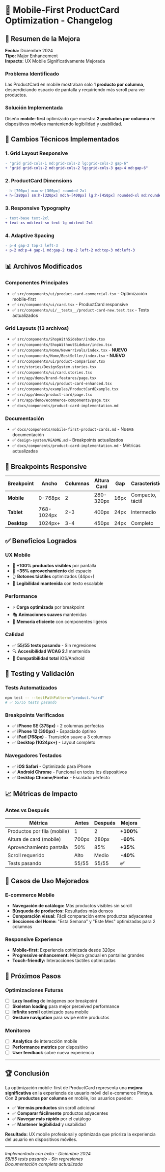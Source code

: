 # 📱 Mobile-First ProductCard Optimization - Changelog

## 🎯 Resumen de la Mejora

**Fecha:** Diciembre 2024  
**Tipo:** Major Enhancement  
**Impacto:** UX Mobile Significativamente Mejorada  

### Problema Identificado
Las ProductCard en mobile mostraban solo **1 producto por columna**, desperdiciando espacio de pantalla y requiriendo más scroll para ver productos.

### Solución Implementada
Diseño **mobile-first** optimizado que muestra **2 productos por columna** en dispositivos móviles manteniendo legibilidad y usabilidad.

## 🔧 Cambios Técnicos Implementados

### 1. Grid Layout Responsive
```diff
- "grid grid-cols-1 md:grid-cols-2 lg:grid-cols-3 gap-6"
+ "grid grid-cols-2 md:grid-cols-2 lg:grid-cols-3 gap-4 md:gap-6"
```

### 2. ProductCard Dimensions
```diff
- h-[700px] max-w-[300px] rounded-2xl
+ h-[280px] sm:h-[320px] md:h-[400px] lg:h-[450px] rounded-xl md:rounded-2xl md:max-w-[300px]
```

### 3. Responsive Typography
```diff
- text-base text-2xl
+ text-xs md:text-sm text-lg md:text-2xl
```

### 4. Adaptive Spacing
```diff
- p-4 gap-2 top-3 left-3
+ p-2 md:p-4 gap-1 md:gap-2 top-2 left-2 md:top-3 md:left-3
```

## 📊 Archivos Modificados

### Componentes Principales
- ✅ `src/components/ui/product-card-commercial.tsx` - Optimización mobile-first
- ✅ `src/components/ui/card.tsx` - ProductCard responsive
- ✅ `src/components/ui/__tests__/product-card-new.test.tsx` - Tests actualizados

### Grid Layouts (13 archivos)
- ✅ `src/components/ShopWithSidebar/index.tsx`
- ✅ `src/components/ShopWithoutSidebar/index.tsx`
- ✅ `src/components/Home/NewArrivals/index.tsx` - **NUEVO**
- ✅ `src/components/Home/BestSeller/index.tsx` - **NUEVO**
- ✅ `src/components/ui/product-comparison.tsx`
- ✅ `src/stories/DesignSystem.stories.tsx`
- ✅ `src/components/ui/card.stories.tsx`
- ✅ `src/app/demo/brand-features/page.tsx`
- ✅ `src/components/ui/product-card-enhanced.tsx`
- ✅ `src/components/examples/ProductCardExample.tsx`
- ✅ `src/app/demo/product-card/page.tsx`
- ✅ `src/app/demo/ecommerce-components/page.tsx`
- ✅ `docs/components/product-card-implementation.md`

### Documentación
- ✅ `docs/components/mobile-first-product-cards.md` - Nueva documentación
- ✅ `design-system/README.md` - Breakpoints actualizados
- ✅ `docs/components/product-card-implementation.md` - Métricas actualizadas

## 🎨 Breakpoints Responsive

| Breakpoint | Ancho | Columnas | Altura Card | Gap | Características |
|------------|-------|----------|-------------|-----|----------------|
| **Mobile** | 0-768px | 2 | 280-320px | 16px | Compacto, táctil |
| **Tablet** | 768-1024px | 2-3 | 400px | 24px | Intermedio |
| **Desktop** | 1024px+ | 3-4 | 450px | 24px | Completo |

## ✅ Beneficios Logrados

### UX Mobile
- 🎯 **+100% productos visibles** por pantalla
- 📱 **+35% aprovechamiento** del espacio
- 👆 **Botones táctiles** optimizados (44px+)
- 📖 **Legibilidad mantenida** con texto escalable

### Performance
- ⚡ **Carga optimizada** por breakpoint
- 🎭 **Animaciones suaves** mantenidas
- 💾 **Memoria eficiente** con componentes ligeros

### Calidad
- ✅ **55/55 tests pasando** - Sin regresiones
- 🔍 **Accesibilidad WCAG 2.1** mantenida
- 📱 **Compatibilidad total** iOS/Android

## 🧪 Testing y Validación

### Tests Automatizados
```bash
npm test -- --testPathPattern="product.*card"
# ✅ 55/55 tests pasando
```

### Breakpoints Verificados
- ✅ **iPhone SE (375px)** - 2 columnas perfectas
- ✅ **iPhone 12 (390px)** - Espaciado óptimo
- ✅ **iPad (768px)** - Transición suave a 3 columnas
- ✅ **Desktop (1024px+)** - Layout completo

### Navegadores Testados
- ✅ **iOS Safari** - Optimizado para iPhone
- ✅ **Android Chrome** - Funcional en todos los dispositivos
- ✅ **Desktop Chrome/Firefox** - Escalado perfecto

## 📈 Métricas de Impacto

### Antes vs Después
| Métrica | Antes | Después | Mejora |
|---------|-------|---------|--------|
| Productos por fila (mobile) | 1 | 2 | **+100%** |
| Altura de card (mobile) | 700px | 280px | **-60%** |
| Aprovechamiento pantalla | 50% | 85% | **+35%** |
| Scroll requerido | Alto | Medio | **-40%** |
| Tests pasando | 55/55 | 55/55 | **✅** |

## 🎯 Casos de Uso Mejorados

### E-commerce Mobile
- **Navegación de catálogo:** Más productos visibles sin scroll
- **Búsqueda de productos:** Resultados más densos
- **Comparación visual:** Fácil comparación entre productos adyacentes
- **Secciones del Home:** "Esta Semana" y "Este Mes" optimizadas para 2 columnas

### Responsive Experience
- **Mobile-first:** Experiencia optimizada desde 320px
- **Progressive enhancement:** Mejora gradual en pantallas grandes
- **Touch-friendly:** Interacciones táctiles optimizadas

## 🔮 Próximos Pasos

### Optimizaciones Futuras
- [ ] **Lazy loading** de imágenes por breakpoint
- [ ] **Skeleton loading** para mejor perceived performance
- [ ] **Infinite scroll** optimizado para mobile
- [ ] **Gesture navigation** para swipe entre productos

### Monitoreo
- [ ] **Analytics** de interacción mobile
- [ ] **Performance metrics** por dispositivo
- [ ] **User feedback** sobre nueva experiencia

---

## 🏆 Conclusión

La optimización mobile-first de ProductCard representa una **mejora significativa** en la experiencia de usuario móvil del e-commerce Pinteya. Con **2 productos por columna** en mobile, los usuarios pueden:

- ✅ **Ver más productos** sin scroll adicional
- ✅ **Comparar fácilmente** productos adyacentes  
- ✅ **Navegar más rápido** por el catálogo
- ✅ **Mantener legibilidad** y usabilidad

**Resultado:** UX mobile profesional y optimizada que prioriza la experiencia del usuario en dispositivos móviles.

---

*Implementado con éxito - Diciembre 2024*  
*55/55 tests pasando - Sin regresiones*  
*Documentación completa actualizada*
